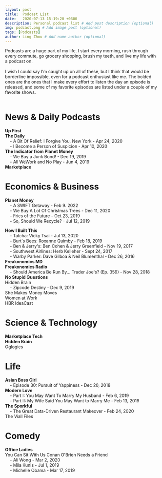 ```yaml
---
layout: post
title:  Podcast List
date:   2020-07-13 15:19:20 +0300
description: Personal podcast list # Add post description (optional)
img: podcast.png # Add image post (optional)
tags: [Podcasts]
author: Ling Zhou # Add name author (optional)
---
```

Podcasts are a huge part of my life. I start every morning, rush through every commute, go grocery shopping, brush my teeth, and live my life with a podcast on. <br><br>
I wish I could say I'm caught up on all of these, but I think that would be borderline impossible, even for a podcast enthusiast like me. The bolded ones are the ones that I make every effort to listen the day an episode is released, and some of my favorite episodes are listed under a couple of my favorite shows.
<br><br>

# News & Daily Podcasts
**Up First**  
**The Daily**  
&nbsp;&nbsp;&nbsp;&nbsp;- A Bit Of Relief: I Forgive You, New York - Apr 24, 2020   
&nbsp;&nbsp;&nbsp;&nbsp;- I Become a Person of Suspicion - Apr 10, 2020   
**The Indicator from Planet Money**  
&nbsp;&nbsp;&nbsp;&nbsp;- We Buy a Junk Bond! - Dec 19, 2019   
&nbsp;&nbsp;&nbsp;&nbsp;- All WeWork and No Play - Jun 4, 2019   
**Marketplace**  

# Economics & Business
**Planet Money**  
&nbsp;&nbsp;&nbsp;&nbsp;- A SWIFT Getaway - Feb 9. 2022   
&nbsp;&nbsp;&nbsp;&nbsp;- We Buy A Lot Of Christmas Trees - Dec 11, 2020   
&nbsp;&nbsp;&nbsp;&nbsp;- Fries of the Future - Oct 23, 2019   
&nbsp;&nbsp;&nbsp;&nbsp;- So, Should We Recycle? - Jul 12, 2019

**How I Built This**  
&nbsp;&nbsp;&nbsp;&nbsp;- Tatcha: Vicky Tsai - Jul 13, 2020   
&nbsp;&nbsp;&nbsp;&nbsp;- Burt's Bees: Roxanne Quimby - Feb 18, 2019   
&nbsp;&nbsp;&nbsp;&nbsp;- Ben & Jerry's: Ben Cohen & Jerry Greenfield - Nov 19, 2017   
&nbsp;&nbsp;&nbsp;&nbsp;- Southwest Airlines: Herb Kelleher - Sept 24, 2017   
&nbsp;&nbsp;&nbsp;&nbsp;- Warby Parker: Dave Gilboa & Neil Blumenthal - Dec 26, 2016   
**Freakonomics MD**  
**Freakonomics Radio**  
&nbsp;&nbsp;&nbsp;&nbsp;- Should America Be Run By... Trader Joe's? (Ep. 359) - Nov 28, 2018     
**No Stupid Questions**  
Hidden Brain
<br>&nbsp;&nbsp;&nbsp;&nbsp;- Zipcode Destiny - Dec 9, 2019   
She Makes Money Moves  
Women at Work  
HBR IdeaCast

# Science & Technology
**Marketplace Tech**  
**Hidden Brain**  
Oglogies  

# Life
**Asian Boss Girl**  
&nbsp;&nbsp;&nbsp;&nbsp;- Episode 30: Pursuit of Yappiness - Dec 20, 2018   
**Modern Love**  
&nbsp;&nbsp;&nbsp;&nbsp;- Part I: You May Want To Marry My Husband - Feb 6, 2019   
&nbsp;&nbsp;&nbsp;&nbsp;- Part II: My Wife Said You May Want to Marry Me - Feb 13, 2019   
**The Sporkful**  
&nbsp;&nbsp;&nbsp;&nbsp;- The Great Data-Driven Restaurant Makeover - Feb 24, 2020   
The Viall Files

# Comedy
**Office Ladies**   
You Can Sit With Us
Conan O'Brien Needs a Friend  
&nbsp;&nbsp;&nbsp;&nbsp;- Ali Wong - Mar 2, 2020   
&nbsp;&nbsp;&nbsp;&nbsp;- Mila Kunis - Jul 1, 2019   
&nbsp;&nbsp;&nbsp;&nbsp;- Michelle Obama - Mar 17, 2019   


